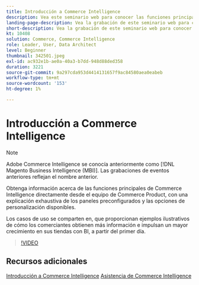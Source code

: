 ```yaml
---
title: Introducción a Commerce Intelligence
description: Vea este seminario web para conocer las funciones principales de Commerce Intelligence para su tienda Adobe Commerce o Magento Open Source.
landing-page-description: Vea la grabación de este seminario web para conocer las funciones principales de Commerce Intelligence para su tienda Adobe Commerce o Magento Open Source.
short-description: Vea la grabación de este seminario web para conocer las funciones principales de Commerce Intelligence para su tienda Adobe Commerce o Magento Open Source.
kt: 10408
solution: Commerce, Commerce Intelligence
role: Leader, User, Data Architect
level: Beginner
thumbnail: 342501.jpeg
exl-id: ac932e1b-ae0a-40a3-b7dd-948d88ded358
duration: 3221
source-git-commit: 9a297cda953d4414131657f9ac84580aea0eabeb
workflow-type: tm+mt
source-wordcount: '153'
ht-degree: 1%

---
```


# Introducción a Commerce Intelligence

>[!NOTE]
>
>Adobe Commerce Intelligence se conocía anteriormente como [!DNL Magento Business Intelligence (MBI)]. Las grabaciones de eventos anteriores reflejan el nombre anterior.

Obtenga información acerca de las funciones principales de Commerce Intelligence directamente desde el equipo de Commerce Product, con una explicación exhaustiva de los paneles preconfigurados y las opciones de personalización disponibles.

Los casos de uso se comparten en, que proporcionan ejemplos ilustrativos de cómo los comerciantes obtienen más información e impulsan un mayor crecimiento en sus tiendas con BI, a partir del primer día.

>[!VIDEO](https://video.tv.adobe.com/v/3425736?quality=12&learn=on)

## Recursos adicionales

[Introducción a Commerce Intelligence](https://experienceleague.adobe.com/docs/commerce-business-intelligence/mbi/getting-started.html)
[Asistencia de Commerce Intelligence](https://experienceleague.adobe.com/docs/commerce-knowledge-base/kb/troubleshooting/miscellaneous/mbi-service-policies.html)
